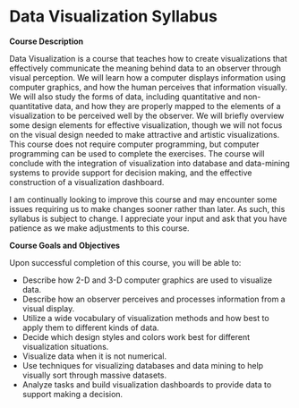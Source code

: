 Data Visualization Syllabus
=======
**Course Description**

Data Visualization is a course that teaches how to create visualizations that effectively communicate the meaning behind data to an observer through visual perception. We will learn how a computer displays information using computer graphics, and how the human perceives that information visually. We will also study the forms of data, including quantitative and non-quantitative data, and how they are properly mapped to the elements of a visualization to be perceived well by the observer. We will briefly overview some design elements for effective visualization, though we will not focus on the visual design needed to make attractive and artistic visualizations. This course does not require computer programming, but computer programming can be used to complete the exercises. The course will conclude with the integration of visualization into database and data-mining systems to provide support for decision making, and the effective construction of a visualization dashboard.

I am continually looking to improve this course and may encounter some issues requiring us to make changes sooner rather than later. As such, this syllabus is subject to change. I appreciate your input and ask that you have patience as we make adjustments to this course.

**Course Goals and Objectives**

Upon successful completion of this course, you will be able to:

* Describe how 2-D and 3-D computer graphics are used to visualize data.
* Describe how an observer perceives and processes information from a visual display.
* Utilize a wide vocabulary of visualization methods and how best to apply them to different kinds of data.
* Decide which design styles and colors work best for different visualization situations.
* Visualize data when it is not numerical.
* Use techniques for visualizing databases and data mining to help visually sort through massive datasets.
* Analyze tasks and build visualization dashboards to provide data to support making a decision. 
